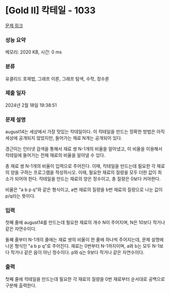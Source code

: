 # [Gold II] 칵테일 - 1033 

[문제 링크](https://www.acmicpc.net/problem/1033) 

### 성능 요약

메모리: 2020 KB, 시간: 0 ms

### 분류

유클리드 호제법, 그래프 이론, 그래프 탐색, 수학, 정수론

### 제출 일자

2024년 2월 18일 19:38:51

### 문제 설명

<p>august14는 세상에서 가장 맛있는 칵테일이다. 이 칵테일을 만드는 정확한 방법은 아직 세상에 공개되지 않았지만, 들어가는 재료 N개는 공개되어 있다. </p>

<p>경근이는 인터넷 검색을 통해서 재료 쌍 N-1개의 비율을 알아냈고, 이 비율을 이용해서 칵테일에 들어가는 전체 재료의 비율을 알아낼 수 있다.</p>

<p>총 재료 쌍 N-1개의 비율이 입력으로 주어진다. 이때, 칵테일을 만드는데 필요한 각 재료의 양을 구하는 프로그램을 작성하시오. 이때, 필요한 재료의 질량을 모두 더한 값이 최소가 되어야 한다. 칵테일을 만드는 재료의 양은 정수이고, 총 질량은 0보다 커야한다.</p>

<p>비율은 "a b p q"와 같은 형식이고, a번 재료의 질량을 b번 재료의 질량으로 나눈 값이 p/q라는 뜻이다.</p>

### 입력 

 <p>첫째 줄에 august14를 만드는데 필요한 재료의 개수 N이 주어지며, N은 10보다 작거나 같은 자연수이다.</p>

<p>둘째 줄부터 N-1개의 줄에는 재료 쌍의 비율이 한 줄에 하나씩 주어지는데, 문제 설명에 나온 형식인 "a b p q"로 주어진다. 재료는 0번부터 N-1까지이며, a와 b는 모두 N-1보다 작거나 같은 음이 아닌 정수이다. p와 q는 9보다 작거나 같은 자연수이다.</p>

### 출력 

 <p>첫째 줄에 칵테일을 만드는데 필요한 각 재료의 질량을 0번 재료부터 순서대로 공백으로 구분해 출력한다.</p>

